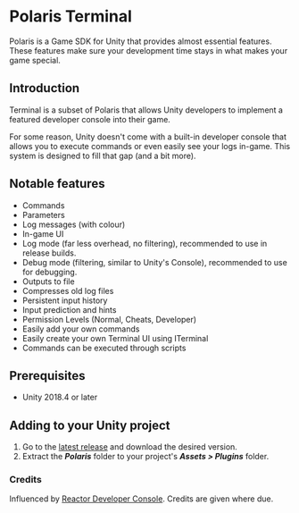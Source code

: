 # Polaris Terminal
Polaris is a Game SDK for Unity that provides almost essential features. These features make sure your development time stays in what makes your game special.

## Introduction
Terminal is a subset of Polaris that allows Unity developers to implement a featured developer console into their game.

For some reason, Unity doesn't come with a built-in developer console that allows you to execute commands or even easily see your logs in-game. This system is designed to fill that gap (and a bit more).

## Notable features
- Commands
- Parameters
- Log messages (with colour)
- In-game UI
- Log mode (far less overhead, no filtering), recommended to use in release builds.
- Debug mode (filtering, similar to Unity's Console), recommended to use for debugging.
- Outputs to file
- Compresses old log files
- Persistent input history
- Input prediction and hints
- Permission Levels (Normal, Cheats, Developer)
- Easily add your own commands
- Easily create your own Terminal UI using ITerminal
- Commands can be executed through scripts

## Prerequisites
<ul>
  <li>Unity 2018.4 or later</li>
</ul>

## Adding to your Unity project
<ol>
  <li>Go to the <a href="https://github.com/dynamiquel/Polaris-Terminal/releases/latest">latest release</a> and download the desired version.</li>
  <li>Extract the <i><b>Polaris</b></i> folder to your project's <i><b>Assets > Plugins</b></i> folder.</li>
</ol>
  
### Credits
Influenced by <a href="https://github.com/mustafayaya/Reactor-Developer-Console">Reactor Developer Console</a>. Credits are given where due.
